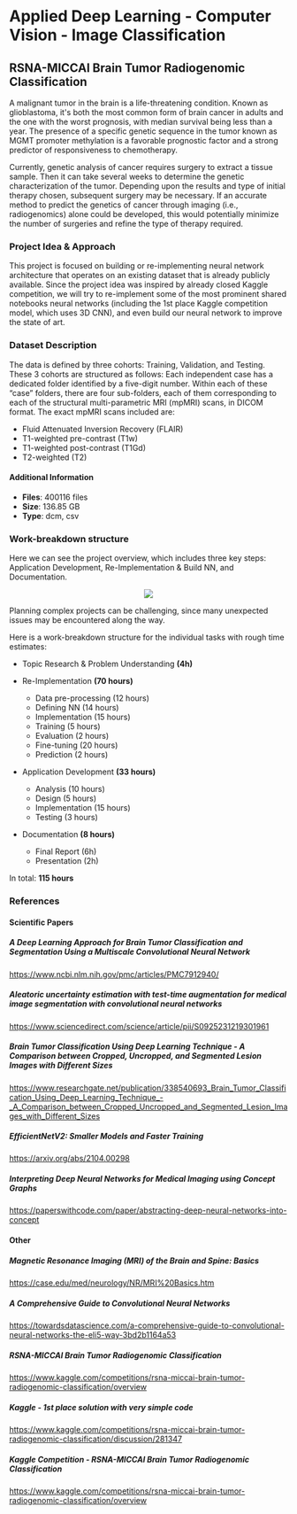 # Applied Deep Learning - Computer Vision - Image Classification

## RSNA-MICCAI Brain Tumor Radiogenomic Classification

A malignant tumor in the brain is a life-threatening condition. Known as glioblastoma, it's both the most common form of brain cancer in adults and the one with the worst prognosis, with median survival being less than a year. The presence of a specific genetic sequence in the tumor known as MGMT promoter methylation is a favorable prognostic factor and a strong predictor of responsiveness to chemotherapy.

Currently, genetic analysis of cancer requires surgery to extract a tissue sample. Then it can take several weeks to determine the genetic characterization of the tumor. Depending upon the results and type of initial therapy chosen, subsequent surgery may be necessary. If an accurate method to predict the genetics of cancer through imaging (i.e., radiogenomics) alone could be developed, this would potentially minimize the number of surgeries and refine the type of therapy required.


### Project Idea & Approach

This project is focused on building or re-implementing neural network architecture that operates on an existing dataset that is already publicly available. Since the project idea was inspired by already closed Kaggle competition, we will try to re-implement some of the most prominent shared notebooks neural networks (including the 1st place Kaggle competition model, which uses 3D CNN), and even build our neural network to improve the state of art. 


### Dataset Description

The data is defined by three cohorts: Training, Validation, and Testing. These 3 cohorts are structured as follows: Each independent case has a dedicated folder identified by a five-digit number. Within each of these “case” folders, there are four sub-folders, each of them corresponding to each of the structural multi-parametric MRI (mpMRI) scans, in DICOM format. The exact mpMRI scans included are:

-   Fluid Attenuated Inversion Recovery (FLAIR)
-   T1-weighted pre-contrast (T1w)
-   T1-weighted post-contrast (T1Gd)
-   T2-weighted (T2)

#### Additional Information

- **Files**: 400116 files
- **Size**: 136.85 GB
- **Type**: dcm, csv


### Work-breakdown structure

Here we can see the project overview, which includes three key steps: Application Development, Re-Implementation & Build NN, and Documentation. 
  
<p align="center">
  <img src="https://user-images.githubusercontent.com/96443138/197839045-2919911a-33ac-4aab-b214-e4b65dc06402.jpg">
</p>



Planning complex projects can be challenging, since many unexpected issues may be encountered along the way.

Here is a work-breakdown structure for the individual tasks with rough time estimates: 

- Topic Research & Problem Understanding **(4h)**

- Re-Implementation **(70 hours)**
  - Data pre-processing (12 hours) 
  - Defining NN (14 hours)
  - Implementation (15 hours)
  - Training (5 hours)
  - Evaluation (2 hours)
  - Fine-tuning (20 hours)
  - Prediction (2 hours)


- Application Development **(33 hours)**
  - Analysis (10 hours)
  - Design (5 hours)
  - Implementation (15 hours)
  - Testing (3 hours)

- Documentation **(8 hours)**
  - Final Report (6h)
  - Presentation (2h)

In total: **115 hours**


### References

#### Scientific Papers

##### A Deep Learning Approach for Brain Tumor Classification and Segmentation Using a Multiscale Convolutional Neural Network
https://www.ncbi.nlm.nih.gov/pmc/articles/PMC7912940/


##### Aleatoric uncertainty estimation with test-time augmentation for medical image segmentation with convolutional neural networks
https://www.sciencedirect.com/science/article/pii/S0925231219301961


##### Brain Tumor Classification Using Deep Learning Technique - A Comparison between Cropped, Uncropped, and Segmented Lesion Images with Different Sizes

https://www.researchgate.net/publication/338540693_Brain_Tumor_Classification_Using_Deep_Learning_Technique_-_A_Comparison_between_Cropped_Uncropped_and_Segmented_Lesion_Images_with_Different_Sizes


##### EfficientNetV2: Smaller Models and Faster Training
https://arxiv.org/abs/2104.00298

##### Interpreting Deep Neural Networks for Medical Imaging using Concept Graphs
https://paperswithcode.com/paper/abstracting-deep-neural-networks-into-concept


#### Other
##### Magnetic Resonance Imaging (MRI) of the Brain and Spine: Basics
https://case.edu/med/neurology/NR/MRI%20Basics.htm

##### A Comprehensive Guide to Convolutional Neural Networks
https://towardsdatascience.com/a-comprehensive-guide-to-convolutional-neural-networks-the-eli5-way-3bd2b1164a53


##### RSNA-MICCAI Brain Tumor Radiogenomic Classification
https://www.kaggle.com/competitions/rsna-miccai-brain-tumor-radiogenomic-classification/overview

##### Kaggle - 1st place solution with very simple code
https://www.kaggle.com/competitions/rsna-miccai-brain-tumor-radiogenomic-classification/discussion/281347


##### Kaggle Competition - RSNA-MICCAI Brain Tumor Radiogenomic Classification
https://www.kaggle.com/competitions/rsna-miccai-brain-tumor-radiogenomic-classification/overview
